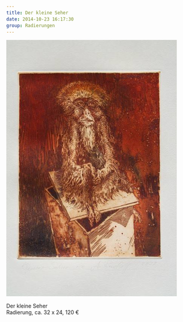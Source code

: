 ```yaml
---
title: Der kleine Seher
date: 2014-10-23 16:17:30
group: Radierungen
---
```

![Der kleine Seher](/img/radierungen/der-kleine-seher.jpg)

Der kleine Seher<br>
Radierung, ca. 32 x 24, 120 €
